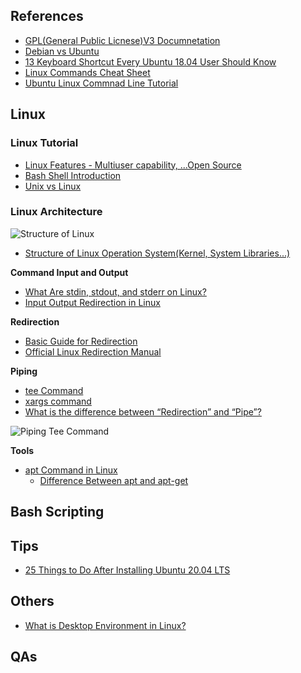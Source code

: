 ## References
<ul>
  <li><a href="https://www.gnu.org/licenses/gpl-3.0.html">GPL(General Public Licnese)V3 Documnetation</a></li>
  
  <li><a href="https://www.fosslinux.com/40109/debian-vs-ubuntu-everything-you-need-to-know-to-choose.htm">Debian vs Ubuntu</a></li>
  
  <li><a href="https://itsfoss.com/ubuntu-shortcuts/">13 Keyboard Shortcut Every Ubuntu 18.04 User Should Know</a></li>
  
  <li><a href="https://phoenixnap.com/kb/linux-commands-cheat-sheet">Linux Commands Cheat Sheet</a></li>
  
  <li><a href="https://ubuntu.com/tutorials/command-line-for-beginners#1-overview">Ubuntu Linux Commnad Line Tutorial</a></li>
  
</ul>

## Linux

### Linux Tutorial
<ul>
  <li><a href="https://www.javatpoint.com/linux-features">Linux Features - Multiuser capability, ...Open Source</a></li>
  
  <li><a href="https://www.javatpoint.com/linux-bash">Bash Shell Introduction</a></li>
  
  <li><a href="https://www.javatpoint.com/unix-vs-linux">Unix vs Linux</a></li>
</ul>

### Linux Architecture
![Structure of Linux](https://static.javatpoint.com/linux/images/what-is-linux.png)

<ul>
  <li><a href="">Structure of Linux Operation System(Kernel, System Libraries...)</a></li>
</ul>

<strong>Command Input and Output</strong>
<ul>
  <li><a href="https://www.howtogeek.com/435903/what-are-stdin-stdout-and-stderr-on-linux/">What Are stdin, stdout, and stderr on Linux?</a></li>
  
  <li><a href="https://www.geeksforgeeks.org/input-output-redirection-in-linux/">Input Output Redirection in Linux</a></li>
</ul>

<strong>Redirection</strong>
<ul>
  <li><a href="http://mywiki.wooledge.org/BashGuide/InputAndOutput?#Redirection">Basic Guide for Redirection</a></li>
  
  <li><a href="https://www.gnu.org/savannah-checkouts/gnu/bash/manual/bash.html#Redirections">Official Linux Redirection Manual</a></li>
</ul>

<strong>Piping</strong>
<ul>
  <li><a href="https://www.geeksforgeeks.org/tee-command-linux-example/">tee Command</a></li>
  
  <li><a href="https://linuxize.com/post/linux-xargs-command/">xargs command</a></li>
  
  <li><a href="https://t.ly/qBuX">What is the difference between “Redirection” and “Pipe”?</a></li>
</ul>

![Piping Tee Command](https://upload.wikimedia.org/wikipedia/commons/thumb/2/24/Tee.svg/400px-Tee.svg.png)

<strong>Tools</strong>
<ul>
  <li><a href="https://t.ly/uWyR">apt Command in Linux</a>
    <ul>
      <li><a href="https://itsfoss.com/apt-vs-apt-get-difference/">Difference Between apt and apt-get</a></li>
    </ul>
  </li>
</ul>

## Bash Scripting


## Tips
<ul>
  <li><a href="https://www.tecmint.com/things-to-do-after-installing-ubuntu-20-04/">25 Things to Do After Installing Ubuntu 20.04 LTS</a></li>
</ul>


## Others
<ul>
  <li><a href="https://itsfoss.com/what-is-desktop-environment/">What is Desktop Environment in Linux?</a></li>
</ul>


## QAs
